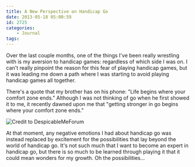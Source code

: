 ```yaml
---
title: A New Perspective on Handicap Go
date: 2013-05-18 05:00:59
id: 2725
categories:
	- Journal
tags:
---
```


Over the last couple months, one of the things I've been really wrestling with is my aversion to handicap games: regardless of which side I was on. I can't really pinpoint the reason for this fear of playing handicap games, but it was leading me down a path where I was starting to avoid playing handicap games all together.

There's a quote that my brother has on his phone: "Life begins where your comfort zone ends." Although I was not thinking of go when he first showed it to me, it recently dawned upon me that "getting stronger in go begins where your comfort zone ends."

![Credit to DespicableMeForum](/images/2013/05/gru_lightbulb.png)

At that moment, any negative emotions I had about handicap go was instead replaced by excitement for the possibilities that lay beyond the world of handicap go. It's not such much that I want to become an expert in handicap go, but there is so much to be learned through playing it that it could mean wonders for my growth. Oh the possibilities...